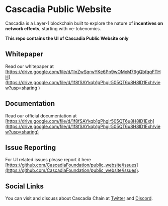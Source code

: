 # Cascadia Public Website
Cascadia is a Layer-1 blockchain built to explore the nature of **incentives on network effects**, starting with ve-tokenomics.

**This repo contains the UI of Cascadia Public Website only**

## Whitepaper
Read our whitepaper at [https://drive.google.com/file/d/1lnZwSqrwYKe6Pp9wOMxM76gQbfqqFTHH](https://drive.google.com/file/d/1f8fSAYkqb1gPhgir505QT6u8H8lD1Exh/view?usp=sharing )

## Documentation
Read our official documentation at [https://drive.google.com/file/d/1f8fSAYkqb1gPhgir505QT6u8H8lD1Exh](https://drive.google.com/file/d/1f8fSAYkqb1gPhgir505QT6u8H8lD1Exh/view?usp=sharing)

## Issue Reporting
For UI related issues please report it here [https://github.com/CascadiaFoundation/public_website/issues](https://github.com/CascadiaFoundation/public_website/issues).

## Social Links
You can visit and discuss about Cascadia Chain at [Twitter](https://www.twitter.com/CascadiaSystems) and [Discord](https://discord.gg/cascadia).